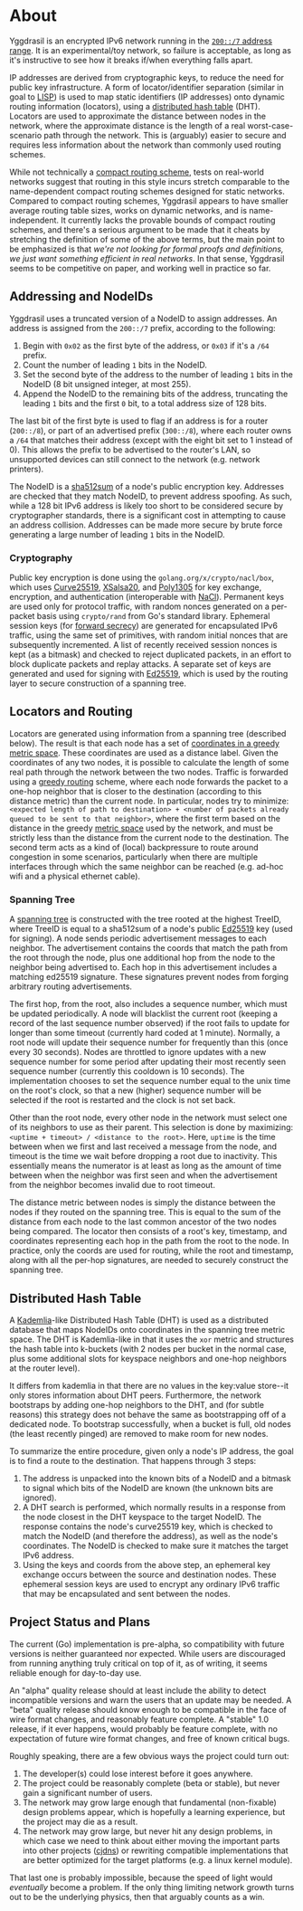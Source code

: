 # About

Yggdrasil is an encrypted IPv6 network running in the [`200::/7` address range](https://en.wikipedia.org/wiki/Unique_local_address).
It is an experimental/toy network, so failure is acceptable, as long as it's instructive to see how it breaks if/when everything falls apart.

IP addresses are derived from cryptographic keys, to reduce the need for public key infrastructure.
A form of locator/identifier separation (similar in goal to [LISP](https://en.wikipedia.org/wiki/Locator/Identifier_Separation_Protocol)) is used to map static identifiers (IP addresses) onto dynamic routing information (locators), using a [distributed hash table](https://en.wikipedia.org/wiki/Distributed_hash_table) (DHT).
Locators are used to approximate the distance between nodes in the network, where the approximate distance is the length of a real worst-case-scenario path through the network.
This is (arguably) easier to secure and requires less information about the network than commonly used routing schemes.

While not technically a [compact routing scheme](https://arxiv.org/abs/0708.2309), tests on real-world networks suggest that routing in this style incurs stretch comparable to the name-dependent compact routing schemes designed for static networks.
Compared to compact routing schemes, Yggdrasil appears to have smaller average routing table sizes, works on dynamic networks, and is name-independent.
It currently lacks the provable bounds of compact routing schemes, and there's a serious argument to be made that it cheats by stretching the definition of some of the above terms, but the main point to be emphasized is that *we're not looking for formal proofs and definitions, we just want something efficient in real networks*.
In that sense, Yggdrasil seems to be competitive on paper, and working well in practice so far.

## Addressing and NodeIDs

Yggdrasil uses a truncated version of a NodeID to assign addresses.
An address is assigned from the `200::/7` prefix, according to the following:

1. Begin with `0x02` as the first byte of the address, or `0x03` if it's a `/64` prefix.
2. Count the number of leading `1` bits in the NodeID.
3. Set the second byte of the address to the number of leading `1` bits in the NodeID (8 bit unsigned integer, at most 255).
4. Append the NodeID to the remaining bits of the address, truncating the leading `1` bits and the first `0` bit, to a total address size of 128 bits.

The last bit of the first byte is used to flag if an address is for a router (`200::/8`), or part of an advertised prefix (`300::/8`), where each router owns a `/64` that matches their address (except with the eight bit set to 1 instead of 0).
This allows the prefix to be advertised to the router's LAN, so unsupported devices can still connect to the network (e.g. network printers).

The NodeID is a [sha512sum](https://en.wikipedia.org/wiki/SHA-512) of a node's public encryption key.
Addresses are checked that they match NodeID, to prevent address spoofing.
As such, while a 128 bit IPv6 address is likely too short to be considered secure by cryptographer standards, there is a significant cost in attempting to cause an address collision.
Addresses can be made more secure by brute force generating a large number of leading `1` bits in the NodeID.

### Cryptography

Public key encryption is done using the `golang.org/x/crypto/nacl/box`, which uses [Curve25519](https://en.wikipedia.org/wiki/Curve25519), [XSalsa20](https://en.wikipedia.org/wiki/Salsa20), and [Poly1305](https://en.wikipedia.org/wiki/Poly1305) for key exchange, encryption, and authentication (interoperable with [NaCl](https://en.wikipedia.org/wiki/NaCl_(software))).
Permanent keys are used only for protocol traffic, with random nonces generated on a per-packet basis using `crypto/rand` from Go's standard library.
Ephemeral session keys (for [forward secrecy](https://en.wikipedia.org/wiki/Forward_secrecy)) are generated for encapsulated IPv6 traffic, using the same set of primitives, with random initial nonces that are subsequently incremented.
A list of recently received session nonces is kept (as a bitmask) and checked to reject duplicated packets, in an effort to block duplicate packets and replay attacks.
A separate set of keys are generated and used for signing with [Ed25519](https://en.wikipedia.org/wiki/Ed25519), which is used by the routing layer to secure construction of a spanning tree.

## Locators and Routing

Locators are generated using information from a spanning tree (described below).
The result is that each node has a set of [coordinates in a greedy metric space](https://en.wikipedia.org/wiki/Greedy_embedding).
These coordinates are used as a distance label.
Given the coordinates of any two nodes, it is possible to calculate the length of some real path through the network between the two nodes.
Traffic is forwarded using a [greedy routing](https://en.wikipedia.org/wiki/Small-world_routing#Greedy_routing) scheme, where each node forwards the packet to a one-hop neighbor that is closer to the destination (according to this distance metric) than the current node.
In particular, nodes try to minimize: `<expected length of path to destination> + <number of packets already queued to be sent to that neighbor>`, where the first term based on the distance in the greedy [metric space](https://en.wikipedia.org/wiki/Metric_space) used by the network, and must be strictly less than the distance from the current node to the destination.
The second term acts as a kind of (local) backpressure to route around congestion in some scenarios, particularly when there are multiple interfaces through which the same neighbor can be reached (e.g. ad-hoc wifi and a physical ethernet cable).

### Spanning Tree

A [spanning tree](https://en.wikipedia.org/wiki/Spanning_tree) is constructed with the tree rooted at the highest TreeID, where TreeID is equal to a sha512sum of a node's public [Ed25519](https://en.wikipedia.org/wiki/Ed25519) key (used for signing).
A node sends periodic advertisement messages to each neighbor.
The advertisement contains the coords that match the path from the root through the node, plus one additional hop from the node to the neighbor being advertised to.
Each hop in this advertisement includes a matching ed25519 signature.
These signatures prevent nodes from forging arbitrary routing advertisements.

The first hop, from the root, also includes a sequence number, which must be updated periodically.
A node will blacklist the current root (keeping a record of the last sequence number observed) if the root fails to update for longer than some timeout (currently hard coded at 1 minute).
Normally, a root node will update their sequence number for frequently than this (once every 30 seconds).
Nodes are throttled to ignore updates with a new sequence number for some period after updating their most recently seen sequence number (currently this cooldown is 10 seconds).
The implementation chooses to set the sequence number equal to the unix time on the root's clock, so that a new (higher) sequence number will be selected if the root is restarted and the clock is not set back.

Other than the root node, every other node in the network must select one of its neighbors to use as their parent.
This selection is done by maximizing: `<uptime + timeout> / <distance to the root>`.
Here, `uptime` is the time between when we first and last received a message from the node, and timeout is the time we wait before dropping a root due to inactivity.
This essentially means the numerator is at least as long as the amount of time between when the neighbor was first seen and when the advertisement from the neighbor becomes invalid due to root timeout.

The distance metric between nodes is simply the distance between the nodes if they routed on the spanning tree.
This is equal to the sum of the distance from each node to the last common ancestor of the two nodes being compared.
The locator then consists of a root's key, timestamp, and coordinates representing each hop in the path from the root to the node.
In practice, only the coords are used for routing, while the root and timestamp, along with all the per-hop signatures, are needed to securely construct the spanning tree.

## Distributed Hash Table

A [Kademlia](https://en.wikipedia.org/wiki/Kademlia)-like Distributed Hash Table (DHT) is used as a distributed database that maps NodeIDs onto coordinates in the spanning tree metric space.
The DHT is Kademlia-like in that it uses the `xor` metric and structures the hash table into k-buckets (with 2 nodes per bucket in the normal case, plus some additional slots for keyspace neighbors and one-hop neighbors at the router level).

It differs from kademlia in that there are no values in the key:value store--it only stores information about DHT peers.
Furthermore, the network bootstraps by adding one-hop neighbors to the DHT, and (for subtle reasons) this strategy does not behave the same as bootstrapping off of a dedicated node.
To bootstrap successfully, when a bucket is full, old nodes (the least recently pinged) are removed to make room for new nodes.

To summarize the entire procedure, given only a node's IP address, the goal is to find a route to the destination.
That happens through 3 steps:

1. The address is unpacked into the known bits of a NodeID and a bitmask to signal which bits of the NodeID are known (the unknown bits are ignored).
2. A DHT search is performed, which normally results in a response from the node closest in the DHT keyspace to the target NodeID. The response contains the node's curve25519 key, which is checked to match the NodeID (and therefore the address), as well as the node's coordinates.
The NodeID is checked to make sure it matches the target IPv6 address.
3. Using the keys and coords from the above step, an ephemeral key exchange occurs between the source and destination nodes. These ephemeral session keys are used to encrypt any ordinary IPv6 traffic that may be encapsulated and sent between the nodes.

## Project Status and Plans

The current (Go) implementation is pre-alpha, so compatibility with future versions is neither guaranteed nor expected.
While users are discouraged from running anything truly critical on top of it, as of writing, it seems reliable enough for day-to-day use.

An "alpha" quality release should at least include the ability to detect incompatible versions and warn the users that an update may be needed.
A "beta" quality release should know enough to be compatible in the face of wire format changes, and reasonably feature complete.
A "stable" 1.0 release, if it ever happens, would probably be feature complete, with no expectation of future wire format changes, and free of known critical bugs.

Roughly speaking, there are a few obvious ways the project could turn out:

1. The developer(s) could lose interest before it goes anywhere.
2. The project could be reasonably complete (beta or stable), but never gain a significant number of users.
3. The network may grow large enough that fundamental (non-fixable) design problems appear, which is hopefully a learning experience, but the project may die as a result.
4. The network may grow large, but never hit any design problems, in which case we need to think about either moving the important parts into other projects ([cjdns](https://github.com/cjdelisle/cjdns)) or rewriting compatible implementations that are better optimized for the target platforms (e.g. a linux kernel module).

That last one is probably impossible, because the speed of light would *eventually* become a problem.
If the only thing limiting network growth turns out to be the underlying physics, then that arguably counts as a win.
